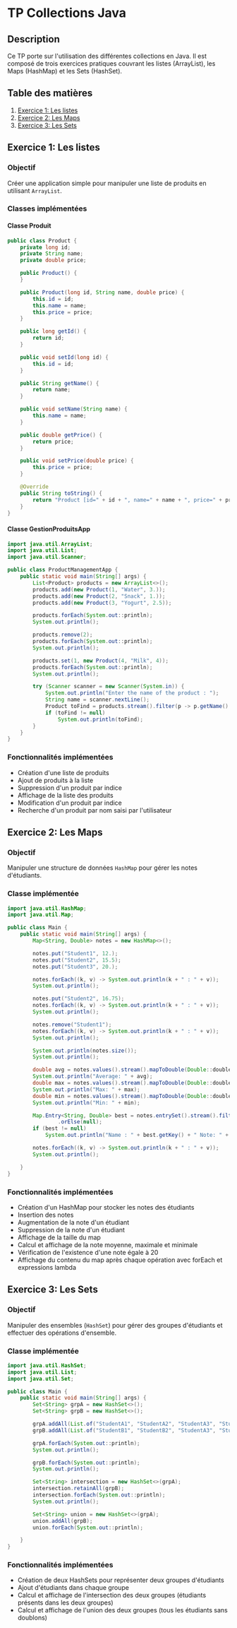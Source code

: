 # TP Collections Java

## Description

Ce TP porte sur l'utilisation des différentes collections en Java. Il est composé de trois exercices pratiques couvrant les listes (ArrayList), les Maps (HashMap) et les Sets (HashSet).

## Table des matières

1. [Exercice 1: Les listes](#exercice-1-les-listes)
2. [Exercice 2: Les Maps](#exercice-2-les-maps)
3. [Exercice 3: Les Sets](#exercice-3-les-sets)

## Exercice 1: Les listes

### Objectif

Créer une application simple pour manipuler une liste de produits en utilisant `ArrayList`.

### Classes implémentées

#### Classe Produit

```java
public class Product {
    private long id;
    private String name;
    private double price;

    public Product() {
    }

    public Product(long id, String name, double price) {
        this.id = id;
        this.name = name;
        this.price = price;
    }

    public long getId() {
        return id;
    }

    public void setId(long id) {
        this.id = id;
    }

    public String getName() {
        return name;
    }

    public void setName(String name) {
        this.name = name;
    }

    public double getPrice() {
        return price;
    }

    public void setPrice(double price) {
        this.price = price;
    }

    @Override
    public String toString() {
        return "Product [id=" + id + ", name=" + name + ", price=" + price + "]";
    }
}
```

#### Classe GestionProduitsApp

```java
import java.util.ArrayList;
import java.util.List;
import java.util.Scanner;

public class ProductManagementApp {
    public static void main(String[] args) {
        List<Product> products = new ArrayList<>();
        products.add(new Product(1, "Water", 3.));
        products.add(new Product(2, "Snack", 1.));
        products.add(new Product(3, "Yogurt", 2.5));

        products.forEach(System.out::println);
        System.out.println();

        products.remove(2);
        products.forEach(System.out::println);
        System.out.println();

        products.set(1, new Product(4, "Milk", 4));
        products.forEach(System.out::println);
        System.out.println();

        try (Scanner scanner = new Scanner(System.in)) {
            System.out.println("Enter the name of the product : ");
            String name = scanner.nextLine();
            Product toFind = products.stream().filter(p -> p.getName().equals(name)).findFirst().orElse(null);
            if (toFind != null)
                System.out.println(toFind);
        }
    }
}
```

### Fonctionnalités implémentées

- Création d'une liste de produits
- Ajout de produits à la liste
- Suppression d'un produit par indice
- Affichage de la liste des produits
- Modification d'un produit par indice
- Recherche d'un produit par nom saisi par l'utilisateur

## Exercice 2: Les Maps

### Objectif

Manipuler une structure de données `HashMap` pour gérer les notes d'étudiants.

### Classe implémentée

```java
import java.util.HashMap;
import java.util.Map;

public class Main {
    public static void main(String[] args) {
        Map<String, Double> notes = new HashMap<>();

        notes.put("Student1", 12.);
        notes.put("Student2", 15.5);
        notes.put("Student3", 20.);

        notes.forEach((k, v) -> System.out.println(k + " : " + v));
        System.out.println();

        notes.put("Student2", 16.75);
        notes.forEach((k, v) -> System.out.println(k + " : " + v));
        System.out.println();

        notes.remove("Student1");
        notes.forEach((k, v) -> System.out.println(k + " : " + v));
        System.out.println();

        System.out.println(notes.size());
        System.out.println();

        double avg = notes.values().stream().mapToDouble(Double::doubleValue).average().orElse(0.);
        System.out.println("Average: " + avg);
        double max = notes.values().stream().mapToDouble(Double::doubleValue).max().orElse(0.);
        System.out.println("Max: " + max);
        double min = notes.values().stream().mapToDouble(Double::doubleValue).min().orElse(0.);
        System.out.println("Min: " + min);

        Map.Entry<String, Double> best = notes.entrySet().stream().filter((e) -> e.getValue() == 20).findFirst()
                .orElse(null);
        if (best != null)
            System.out.println("Name : " + best.getKey() + " Note: " + best.getValue());

        notes.forEach((k, v) -> System.out.println(k + " : " + v));
        System.out.println();

    }
}
```

### Fonctionnalités implémentées

- Création d'un HashMap pour stocker les notes des étudiants
- Insertion des notes
- Augmentation de la note d'un étudiant
- Suppression de la note d'un étudiant
- Affichage de la taille du map
- Calcul et affichage de la note moyenne, maximale et minimale
- Vérification de l'existence d'une note égale à 20
- Affichage du contenu du map après chaque opération avec forEach et expressions lambda

## Exercice 3: Les Sets

### Objectif

Manipuler des ensembles (`HashSet`) pour gérer des groupes d'étudiants et effectuer des opérations d'ensemble.

### Classe implémentée

```java
import java.util.HashSet;
import java.util.List;
import java.util.Set;

public class Main {
    public static void main(String[] args) {
        Set<String> grpA = new HashSet<>();
        Set<String> grpB = new HashSet<>();

        grpA.addAll(List.of("StudentA1", "StudentA2", "StudentA3", "StudentA4", "StudentA5"));
        grpB.addAll(List.of("StudentB1", "StudentB2", "StudentA3", "StudentB4", "StudentA5"));

        grpA.forEach(System.out::println);
        System.out.println();

        grpB.forEach(System.out::println);
        System.out.println();

        Set<String> intersection = new HashSet<>(grpA);
        intersection.retainAll(grpB);
        intersection.forEach(System.out::println);
        System.out.println();

        Set<String> union = new HashSet<>(grpA);
        union.addAll(grpB);
        union.forEach(System.out::println);

    }
}
```

### Fonctionnalités implémentées

- Création de deux HashSets pour représenter deux groupes d'étudiants
- Ajout d'étudiants dans chaque groupe
- Calcul et affichage de l'intersection des deux groupes (étudiants présents dans les deux groupes)
- Calcul et affichage de l'union des deux groupes (tous les étudiants sans doublons)
